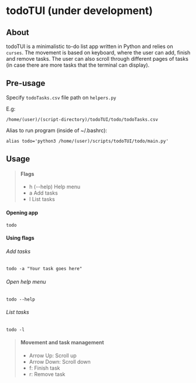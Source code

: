 # todoTUI (under development)

## About

todoTUI is a minimalistic to-do list app written in Python and relies on `curses`. 
The movement is based on keyboard, where the user can add, finish and remove tasks. 
The user can also scroll through different pages of tasks (in case there are more tasks that the terminal can display).

## Pre-usage

Specify `todoTasks.csv` file path on `helpers.py`

E.g:

```
/home/(user)/(script-directory)/todoTUI/todo/todoTasks.csv
```

Alias to run program (inside of ~/.bashrc):

```
alias todo='python3 /home/(user)/scripts/todoTUI/todo/main.py'
```

## Usage

> #### Flags
>
> - h (--help) Help menu
> - a Add tasks
> - l List tasks

#### Opening app
```
todo
```

#### Using flags
 
###### Add tasks

```
todo -a "Your task goes here"
```

###### Open help menu

```
todo --help
```

###### List tasks

```
todo -l
```

> #### Movement and task management
>
> - Arrow Up: Scroll up
> - Arrow Down: Scroll down
> - f: Finish task
> - r: Remove task
